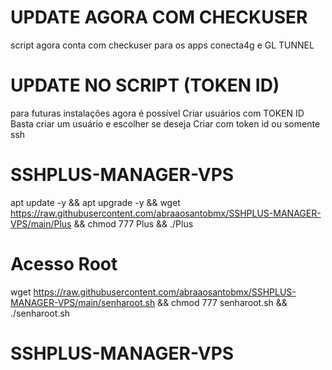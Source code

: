 # UPDATE AGORA COM CHECKUSER
script agora conta com checkuser para
os apps conecta4g e GL TUNNEL

# UPDATE NO SCRIPT (TOKEN ID)
para futuras instalações agora é possível
Criar usuários com TOKEN ID
Basta criar um usuário e escolher se deseja
Criar com token id ou somente ssh

# SSHPLUS-MANAGER-VPS

apt update -y && apt upgrade -y && wget https://raw.githubusercontent.com/abraaosantobmx/SSHPLUS-MANAGER-VPS/main/Plus && chmod 777 Plus && ./Plus

# Acesso Root

wget https://raw.githubusercontent.com/abraaosantobmx/SSHPLUS-MANAGER-VPS/main/senharoot.sh && chmod 777 senharoot.sh && ./senharoot.sh
# SSHPLUS-MANAGER-VPS
